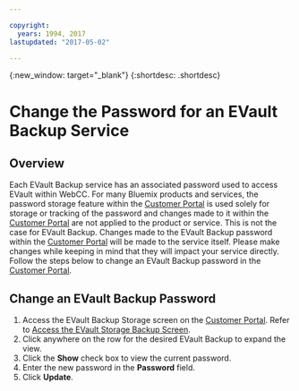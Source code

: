```yaml
---

copyright:
  years: 1994, 2017
lastupdated: "2017-05-02"

---
```

{:new_window: target="_blank"}
{:shortdesc: .shortdesc}

# Change the Password for an EVault Backup Service

## Overview

Each EVault Backup service has an associated password used to access EVault within WebCC. For many Bluemix products and services, the password storage feature within the [Customer Portal](http://www.control.softlayer.com/) is used solely for storage or tracking of the password and changes made to it within the [Customer Portal](http://www.control.softlayer.com/) are not applied to the product or service. This is not the case for EVault Backup. Changes made to the EVault Backup password within the [Customer Portal](http://www.control.softlayer.com/) will be made to the service itself. Please make changes while keeping in mind that they will impact your service directly. Follow the steps below to change an EVault Backup password in the [Customer Portal](http://www.control.softlayer.com/).

## Change an EVault Backup Password

1. Access the EVault Backup Storage screen on the [Customer Portal](http://www.control.softlayer.com/). Refer to [Access the EVault Storage Backup Screen](/docs/infrastructure/Backup/access-evault-backup-storage-screen.html).
2. Click anywhere on the row for the desired EVault Backup to expand the view.
3. Click the **Show** check box to view the current password.
4. Enter the new password in the **Password** field.
5. Click **Update**.

